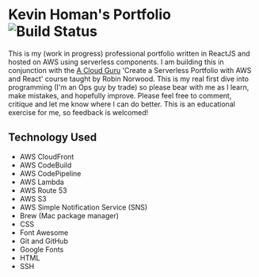 # Kevin Homan's Portfolio ![Build Status](https://codebuild.us-east-1.amazonaws.com/badges?uuid=eyJlbmNyeXB0ZWREYXRhIjoiTC93eEdreUphWkRNZEpRQmkwMlJ6L2tieEl5dXljUVF6VUFlSzRXS1ljZkRLeWdEcXdIVDFiTnc4U29SVTFuZlZoMkt4a1hkbHhFRmg1MFBXMHBsTnFVPSIsIml2UGFyYW1ldGVyU3BlYyI6IlVZak5seGZwUlBRUnpNaEYiLCJtYXRlcmlhbFNldFNlcmlhbCI6MX0%3D&branch=master)

This is my (work in progress) professional portfolio written in ReactJS and hosted
on AWS using serverless components. I am building this in conjunction with the
[A Cloud Guru](https://acloud.guru/) 'Create a Serverless Portfolio with AWS and React'
course taught by Robin Norwood. This is my real first dive into programming (I'm an Ops
guy by trade) so please bear with me as I learn, make mistakes, and hopefully improve.
Please feel free to comment, critique and let me know where I can do better. This is
an educational exercise for me, so feedback is welcomed!


## Technology Used
- AWS CloudFront
- AWS CodeBuild
- AWS CodePipeline
- AWS Lambda
- AWS Route 53
- AWS S3
- AWS Simple Notification Service (SNS)
- Brew (Mac package manager)
- CSS
- Font Awesome
- Git and GitHub
- Google Fonts
- HTML
- SSH
